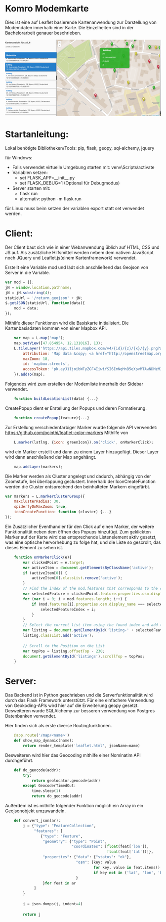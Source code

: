 # Komro Modemkarte

Dies ist eine auf Leaflet basierende Kartenanwendung zur Darstellung von Modemdaten innerhalb einer Karte.
Die Einzelheiten sind in der Bachelorarbeit genauer beschrieben.

![Komplettansicht über die Modems](https://github.com/madax8/BA/blob/master/static/Komplettansicht.PNG)


# Startanleitung:
Lokal benötigte Bibliotheken/Tools: pip, flask, geopy, sql-alchemy, jquery

für Windows:
* Falls verwendet virtuelle Umgebung starten mit: venv\Scripts\activate
* Variablen setzen: 
    * set FLASK_APP=\_\_init\_\_.py
    * set FLASK_DEBUG=1             (Optional für Debugmodus)
* Server starten mit: 
    * flask run
    * alternativ: python -m flask run

für Linux muss beim setzen der variablen export statt set verwendet werden.

# Client:

Der Client baut sich wie in einer Webanwendung üblich auf HTML, CSS und JS auf. Als zusätzliche Hilfsmittel werden nebem dem nativen JavaScript noch JQuery und Leaflet.js(einem Kartenframework) verwendet.

 
Erstellt eine Variable mod und lädt sich anschließend das Geojson von Server in die Variable.

```javascript
var mod = {};
jN = window.location.pathname;
jN = jN.substring(4);
staticUrl = '/return_geojson' + jN;
$.getJSON(staticUrl, function(data){
    mod = data;
});
```
 
Mithilfe dieser Funktionen wird die Basiskarte initialisiert. Die Kartenbasisdaten kommen von einer Mapbox API. 
```javascript
    var map = L.map('map');
    map.setView([47.854954, 12.131016], 13);
    L.tileLayer('https://api.tiles.mapbox.com/v4/{id}/{z}/{x}/{y}.png?access_token={accessToken}',{
        attribution: 'Map data &copy; <a href="http://openstreetmap.org">OSM</a>, <a href="http://mapbox.com">Mapbox</a>',
        maxZoom: 18,
        id: 'mapbox.streets',
        accessToken: 'pk.eyJ1IjoibWFyZGF4IiwiYSI6ImNqMnB5eXpvMTAwNDMzM2xrdDF0eW02bTkifQ.VxANLxzX8ALvUIDG7y6FLQ'
    }).addTo(map);
 ```
Folgendes wird zum erstellen der Modemliste innerhalb der Sidebar verwendet.

```javascript
    function buildLocationList(data) {...}
```
 
CreatePopup dient er Erstellung der Popups und deren Formatierung.
```javascript
    function createPopup(feature){...}
```   
Zur Erstellung verschiedenfarbiger Marker wurde folgende API verwendet: https://github.com/pointhi/leaflet-color-markers
Mithilfe von
```javascript
    L.marker(latlng, {icon: greenIcon}).on('click', onMarkerClick); 
```    
wird ein Marker erstellt und dann zu einem Layer hinzugefügt. Dieser Layer wird dann anschließend der Map angehängt.
```javascript
    map.addLayer(markers);
```
Die Marker werden als Cluster angelegt und dadurch, abhängig von der Zoomstufe, bei überlappung geclustert. Innerhalb der IconCreateFunction werden die Cluster entsprechend den beinhalteten Markern eingefärbt.
```javascript
var markers = L.markerClusterGroup({
    maxClusterRadius: 30,
    spiderfyOnMaxZoom: true,
    iconCreateFunction: function (cluster) {...}
});
```

Ein Zusätzlicher Eventhandler für den Click auf einen Marker, der weitere Funktionalität neben dem öffnen des Popups hinzufügt. Zum geklickten Marker auf der Karte wird das entsprechende Listenelement aktiv gesetzt, was eine optische hervorhebung zu folge hat, und die Liste so gescrollt, das dieses Element zu sehen ist.
```javascript
    function onMarkerClick(e){
        var clickedPoint = e.target;
        var activeItem = document.getElementsByClassName('active');
        if (activeItem[0]) {
            activeItem[0].classList.remove('active');
        }
        // Find the index of the mod.features that corresponds to the clickedPoint that fired the event listener
        var selectedFeature = clickedPoint.feature.properties.osm.display_name;
        for (var i = 0; i < mod.features.length; i++) {
            if (mod.features[i].properties.osm.display_name === selectedFeature) {
                selectedFeatureIndex = i;
            }
        }
        // Select the correct list item using the found index and add the active class
        var listing = document.getElementById('listing-' + selectedFeatureIndex);
        listing.classList.add('active');

        // Scroll to the Position on the List
        var topPos = listing.offsetTop - 230;
        document.getElementById('listings').scrollTop = topPos;
    }
```

# Server:

Das Backend ist in Python geschrieben und die Serverfunktionalität wird durch das Flask Framework unterstützt. Für eine einfachere Verwendung von Geokoding-APIs wird hier auf die Erweiterung geopy gesetzt. Desweiteren wurde SQLAlchemy zur besseren verwendung von Postgres Datenbanken verwendet.

Hier finden sich als erste diverse Routingfunktionen.
```python
    @app.route('/map/<name>')
    def show_map_dynamic(name):
        return render_template('leaflet.html', jsonName=name)
```
Desweiteren wird hier das Geocoding mithilfe einer Nominatim API durchgeführt.
```python
    def do_geocode(addr):
        try:
            return geolocator.geocode(addr)
        except GeocoderTimedOut:
            time.sleep(1)
            return do_geocode(addr)
``` 
Außerdem ist es mithilfe folgender Funktion möglich ein Array in ein Geojsonobjekt umzuwandeln.
```python
    def convert_json(ar):
        j = {"type": "FeatureCollection",
             "features": [
                {"type": "Feature",
                 "geometry": {"type": "Point",
                              "coordinates": [float(feat['lon']),
                                              float(feat['lat'])]},
                 "properties": {"data": {"status": "ok"},
                                "osm": {key: value
                                        for key, value in feat.items()
                                        if key not in ('lat', 'lon', 'boundingbox')}
                                }
                 }for feat in ar
             ]
        }

        j = json.dumps(j, indent=4)

        return j
```
